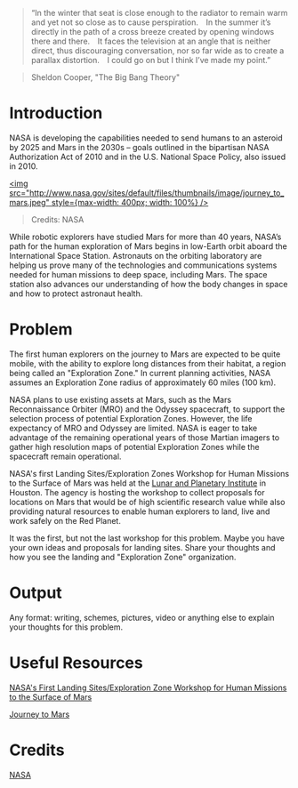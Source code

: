 > “In the winter that seat is close enough to the radiator to remain warm and yet not so close as to cause perspiration. In the summer it’s directly in the path of a cross breeze created by opening windows there and there. It faces the television at an angle that is neither direct, thus discouraging conversation, nor so far wide as to create a parallax distortion. I could go on but I think I’ve made my point.”

> Sheldon Cooper, "The Big Bang Theory"

# Introduction

NASA is developing the capabilities needed to send humans to an asteroid by 2025 and Mars in the 2030s – goals outlined in the bipartisan NASA Authorization Act of 2010 and in the U.S. National Space Policy, also issued in 2010.

[<img src="http://www.nasa.gov/sites/default/files/thumbnails/image/journey_to_mars.jpeg"  style={max-width: 400px; width: 100%} />](http://www.nasa.gov/sites/default/files/thumbnails/image/journey_to_mars.jpeg)
> Credits: NASA

While robotic explorers have studied Mars for more than 40 years, NASA’s path for the human exploration of Mars begins in low-Earth orbit aboard the International Space Station. Astronauts on the orbiting laboratory are helping us prove many of the technologies and communications systems needed for human missions to deep space, including Mars. The space station also advances our understanding of how the body changes in space and how to protect astronaut health.

# Problem

The first human explorers on the journey to Mars are expected to be quite mobile, with the ability to explore long distances from their habitat, a region being called an "Exploration Zone." In current planning activities, NASA assumes an Exploration Zone radius of approximately 60 miles (100 km).

NASA plans to use existing assets at Mars, such as the Mars Reconnaissance Orbiter (MRO) and the Odyssey spacecraft, to support the selection process of potential Exploration Zones. However, the life expectancy of MRO and Odyssey are limited. NASA is eager to take advantage of the remaining operational years of those Martian imagers to gather high resolution maps of potential Exploration Zones while the spacecraft remain operational.

NASA's first Landing Sites/Exploration Zones Workshop for Human Missions to the Surface of Mars was held at the [Lunar and Planetary Institute](http://www.lpi.usra.edu/) in Houston. The agency is hosting the workshop to collect proposals for locations on Mars that would be of high scientific research value while also providing natural resources to enable human explorers to land, live and work safely on the Red Planet.

It was the first, but not the last workshop for this problem. Maybe you have your own ideas and proposals for landing sites.
Share your thoughts and how you see the landing and "Exploration Zone" organization.

# Output

Any format: writing, schemes, pictures, video or anything else to explain your thoughts for this problem.

# Useful Resources

[NASA's First Landing Sites/Exploration Zone
Workshop for Human Missions to the Surface of Mars](http://mars.nasa.gov/multimedia/webcasts/human-landing-site-selection-workshops/)

[Journey to Mars](http://www.nasa.gov/topics/journeytomars/index.html)


# Credits

[NASA](http://mars.nasa.gov/)
